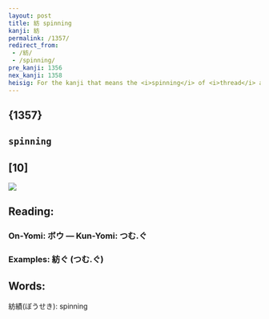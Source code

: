 ```yaml
---
layout: post
title: 紡 spinning
kanji: 紡
permalink: /1357/
redirect_from:
 - /紡/
 - /spinning/
pre_kanji: 1356
nex_kanji: 1358
heisig: For the kanji that means the <i>spinning</i> of <i>thread</i> and other fibers we have the elements: <i>thread</i> . . . <i>compass</i>.
---
```


## {1357}

## `spinning`

## [10]

<div class="stroke"><img src="E7B4A1.png" /></div>

## Reading:

### On-Yomi: ボウ &mdash; Kun-Yomi: つむ.ぐ

### Examples: 紡ぐ (つむ.ぐ)

## Words:

紡績(ぼうせき): spinning
